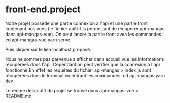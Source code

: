 # front-end.project
Notre projet possède une partie connexion à l'api et une partie front contenant nos vues (le fichier apiUrl.js permettant de récuperer api-mangas 
dans api-mangas-vue).
On peut lancer la partie front avec les commandes :
cd api-mangas-vue
yarn serve

Puis cliquer sur le lien localhost proposé.

Nous ne sommes pas parvenue à afficher dans accueil.vue les informations récupérées dans l'api.
Cependant on peut vérifier que la connexion à l'api fonctionne.En effet les requêtes du fichier api-mangas > index.js sont récupérées dans le terminal
en entrant les commandes:
cd api-mangas
yarn dev

Le redme descriptif du projet se trouve dans api-mangas-vue > README.md
